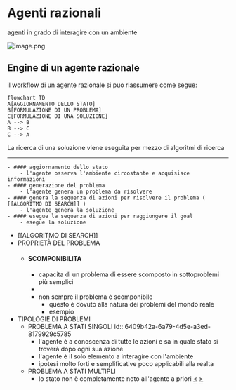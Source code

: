 # Agenti razionali

agenti in grado di interagire con un ambiente

![image.png](../assets/image_1678352853974_0.png)

## Engine di un agente razionale

 il workflow di un agente razionale si puo riassumere come segue:

```mermaid
flowchart TD
A[AGGIORNAMENTO DELLO STATO]
B[FORMULAZIONE DI UN PROBLEMA]
C[FORMULAZIONE DI UNA SOLUZIONE]
A --> B
B --> C
C --> A
```

La ricerca di una soluzione viene eseguita per mezzo di algoritmi di ricerca





--------------------------------
	- #### aggiornamento dello stato
		- l'agente osserva l'ambiente circostante e acquisisce informazioni
	- #### generazione del problema
		- l'agente genera un problema da risolvere
	- #### genera la sequenza di azioni per risolvere il problema ( [[ALGORITMO DI SEARCH]] )
		- l'agente genera la soluzione
	- #### esegue la sequenza di azioni per raggiungere il goal
		- esegue la soluzione
- [[ALGORITMO DI SEARCH]]
- PROPRIETÀ DEL PROBLEMA
	- #### SCOMPONIBILITA
		- capacita di un problema di essere scomposto in sottoproblemi più semplici
		-
		- non sempre il problema è scomponibile
			- questo è dovuto alla natura dei problemi del mondo reale
			- esempio
- TIPOLOGIE DI PROBLEMI
	- PROBLEMA A STATI SINGOLI
	  id:: 6409b42a-6a79-4d5e-a3ed-8179929c5785
		- l'agente è a conoscenza di tutte le azioni e sa in quale stato si troverà dopo ogni sua azione
		- l'agente è il solo elemento a interagire con l'ambiente
		- ipotesi molto forti e semplificative poco applicabili alla realta
	- PROBLEMA A STATI MULTIPLI
		- lo stato non è completamente noto all'agente a priori
[<](pages/computer_vision/object_detection/instance_level_object_detection.md) [>](pages/computer_vision/object_detection/shape_based_matching.md)
